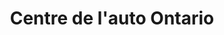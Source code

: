 ---
title: "Centre de l'auto Ontario"
url: /montreal/centre-de-lauto-ontario/
shop: Autowerkstatt
---